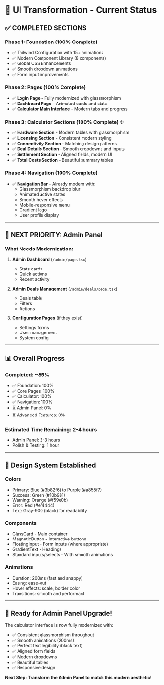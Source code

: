 # 🎉 UI Transformation - Current Status

## ✅ COMPLETED SECTIONS

### Phase 1: Foundation (100% Complete)
- ✅ Tailwind Configuration with 15+ animations
- ✅ Modern Component Library (8 components)
- ✅ Global CSS Enhancements
- ✅ Smooth dropdown animations
- ✅ Form input improvements

### Phase 2: Pages (100% Complete)
- ✅ **Login Page** - Fully modernized with glassmorphism
- ✅ **Dashboard Page** - Animated cards and stats
- ✅ **Calculator Main Interface** - Modern tabs and progress

### Phase 3: Calculator Sections (100% Complete) ✨
- ✅ **Hardware Section** - Modern tables with glassmorphism
- ✅ **Licensing Section** - Consistent modern styling
- ✅ **Connectivity Section** - Matching design patterns
- ✅ **Deal Details Section** - Smooth dropdowns and inputs
- ✅ **Settlement Section** - Aligned fields, modern UI
- ✅ **Total Costs Section** - Beautiful summary tables

### Phase 4: Navigation (100% Complete)
- ✅ **Navigation Bar** - Already modern with:
  - Glassmorphism backdrop blur
  - Animated active states
  - Smooth hover effects
  - Mobile-responsive menu
  - Gradient logo
  - User profile display

---

## 🎯 NEXT PRIORITY: Admin Panel

### What Needs Modernization:
1. **Admin Dashboard** (`/admin/page.tsx`)
   - Stats cards
   - Quick actions
   - Recent activity

2. **Admin Deals Management** (`/admin/deals/page.tsx`)
   - Deals table
   - Filters
   - Actions

3. **Configuration Pages** (if they exist)
   - Settings forms
   - User management
   - System config

---

## 📊 Overall Progress

### Completed: ~85%
- ✅ Foundation: 100%
- ✅ Core Pages: 100%
- ✅ Calculator: 100%
- ✅ Navigation: 100%
- ⏳ Admin Panel: 0%
- ⏳ Advanced Features: 0%

### Estimated Time Remaining: 2-4 hours
- Admin Panel: 2-3 hours
- Polish & Testing: 1 hour

---

## 🎨 Design System Established

### Colors
- Primary: Blue (#3b82f6) to Purple (#a855f7)
- Success: Green (#10b981)
- Warning: Orange (#f59e0b)
- Error: Red (#ef4444)
- Text: Gray-900 (black) for readability

### Components
- GlassCard - Main container
- MagneticButton - Interactive buttons
- FloatingInput - Form inputs (where appropriate)
- GradientText - Headings
- Standard inputs/selects - With smooth animations

### Animations
- Duration: 200ms (fast and snappy)
- Easing: ease-out
- Hover effects: scale, border color
- Transitions: smooth and performant

---

## 🚀 Ready for Admin Panel Upgrade!

The calculator interface is now fully modernized with:
- ✅ Consistent glassmorphism throughout
- ✅ Smooth animations (200ms)
- ✅ Perfect text legibility (black text)
- ✅ Aligned form fields
- ✅ Modern dropdowns
- ✅ Beautiful tables
- ✅ Responsive design

**Next Step: Transform the Admin Panel to match this modern aesthetic!**
